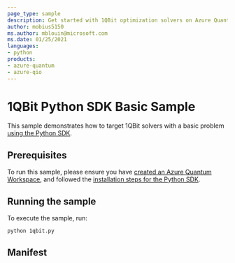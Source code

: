 ```yaml
---
page_type: sample
description: Get started with 1QBit optimization solvers on Azure Quantum
author: mobius5150
ms.author: mblouin@microsoft.com
ms.date: 01/25/2021
languages:
- python
products:
- azure-quantum
- azure-qio
---
```


# 1QBit Python SDK Basic Sample

This sample demonstrates how to target 1QBit solvers with a basic problem [using the Python SDK](https://docs.microsoft.com/azure/quantum/how-to-use-the-python-sdk).

## Prerequisites

To run this sample, please ensure you have [created an Azure Quantum Workspace](https://docs.microsoft.com/azure/quantum/how-to-create-quantum-workspaces-with-the-azure-portal), and followed the [installation steps for the Python SDK](https://docs.microsoft.com/azure/quantum/how-to-use-the-python-sdk).

## Running the sample

To execute the sample, run:

```bash
python 1qbit.py
```

## Manifest

<!-- TODO -->
